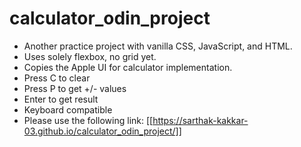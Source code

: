 # calculator_odin_project
- Another practice project with vanilla CSS, JavaScript, and HTML.
- Uses solely flexbox, no grid yet.
- Copies the Apple UI for calculator implementation.
- Press C to clear
- Press P to get +/- values
- Enter to get result
- Keyboard compatible
- Please use the following link: [[https://sarthak-kakkar-03.github.io/calculator_odin_project/]]
